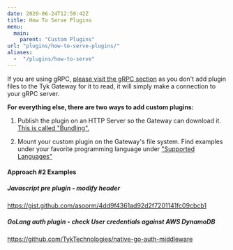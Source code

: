 ```yaml
---
date: 2020-06-24T12:59:42Z
title: How To Serve Plugins
menu:
  main:
    parent: "Custom Plugins"
url: "plugins/how-to-serve-plugins/"
aliases: 
  -  "/plugins/how-to-serve"
---
```


If you are using gRPC, [please visit the gRPC section](/plugins/supported-languages/rich-plugins/grpc/) as you don't add plugin files to the Tyk Gateway for it to read, it will simply make a connection to your gRPC server.

**For everything else, there are two ways to add custom plugins:**

1.  Publish the plugin on an HTTP Server so the Gateway can download it. [This is called "Bundling".](/plugins/how-to-serve-plugins/plugin-bundles)

2.  Mount your custom plugin on the Gateway's file system.  Find examples under your favorite  programming language under ["Supported Languages"](../supported-languages)

#### Approach #2 Examples

##### Javascript pre plugin -  modify header
https://gist.github.com/asoorm/4dd9f4361ad92d2f7201141fc09cbcb1

##### GoLang auth plugin - check User credentials against AWS DynamoDB
https://github.com/TykTechnologies/native-go-auth-middleware